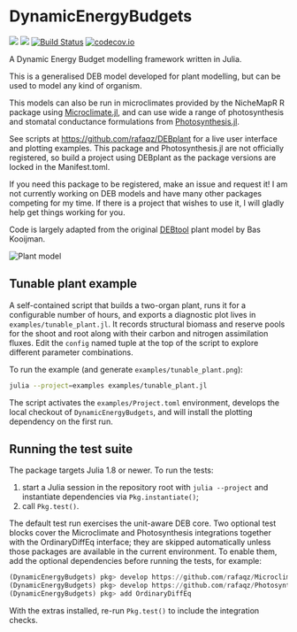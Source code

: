 # DynamicEnergyBudgets

[![](https://img.shields.io/badge/docs-stable-blue.svg)](https://rafaqz.github.io/DynamicEnergyBudgets.jl/stable)
[![](https://img.shields.io/badge/docs-dev-blue.svg)](https://rafaqz.github.io/DynamicEnergyBudgets.jl/dev)
[![Build Status](https://travis-ci.com/rafaqz/DynamicEnergyBudgets.jl.svg?branch=master)](https://travis-ci.com/rafaqz/DynamicEnergyBudgets.jl)
[![codecov.io](http://codecov.io/github/rafaqz/DynamicEnergyBudgets.jl/coverage.svg?branch=master)](http://codecov.io/github/rafaqz/DynamicEnergyBudgets.jl?branch=master)

A Dynamic Energy Budget modelling framework written in Julia.

This is a generalised DEB model developed for plant modelling, but can be used to model any kind of organism.

This models can also be run in microclimates provided by the NicheMapR R package
using [Microclimate.jl](https://github.com/rafaqz/Microclimate.jl), 
and can use wide a range of photosynthesis and stomatal conductance formulations 
from [Photosynthesis.jl](https://github.com/rafaqz/Photosynthesis.jl).

See scripts at https://github.com/rafaqz/DEBplant for a live user interface and plotting examples. This package and Photosynthesis.jl are not officially registered, so build a project using DEBplant as the package versions are locked in the Manifest.toml.

If you need this package to be registered, make an issue and request it! I am not currently working on DEB models and have many other packages competing for my time. If there is a project that wishes to use it, I will gladly help get things working for you. 


Code is largely adapted from the original [DEBtool](https://github.com/add-my-pet/DEBtool_M)
plant model by Bas Kooijman.


![Plant model](https://raw.githubusercontent.com/rafaqz/DynamicEnergyBudgets.jl/assets/deb_plant.png)

## Tunable plant example

A self-contained script that builds a two-organ plant, runs it for a configurable
number of hours, and exports a diagnostic plot lives in `examples/tunable_plant.jl`.
It records structural biomass and reserve pools for the shoot and root along
with their carbon and nitrogen assimilation fluxes. Edit the `config` named
tuple at the top of the script to explore different parameter combinations.

To run the example (and generate `examples/tunable_plant.png`):

```bash
julia --project=examples examples/tunable_plant.jl
```

The script activates the `examples/Project.toml` environment, develops the local
checkout of `DynamicEnergyBudgets`, and will install the plotting dependency on
the first run.

## Running the test suite

The package targets Julia 1.8 or newer. To run the tests:

1. start a Julia session in the repository root with `julia --project` and instantiate dependencies via `Pkg.instantiate()`;
2. call `Pkg.test()`.

The default test run exercises the unit-aware DEB core. Two optional test blocks
cover the Microclimate and Photosynthesis integrations together with the
OrdinaryDiffEq interface; they are skipped automatically unless those packages
are available in the current environment. To enable them, add the optional
dependencies before running the tests, for example:

```julia
(DynamicEnergyBudgets) pkg> develop https://github.com/rafaqz/Microclimate.jl
(DynamicEnergyBudgets) pkg> develop https://github.com/rafaqz/Photosynthesis.jl
(DynamicEnergyBudgets) pkg> add OrdinaryDiffEq
```

With the extras installed, re-run `Pkg.test()` to include the integration checks.
